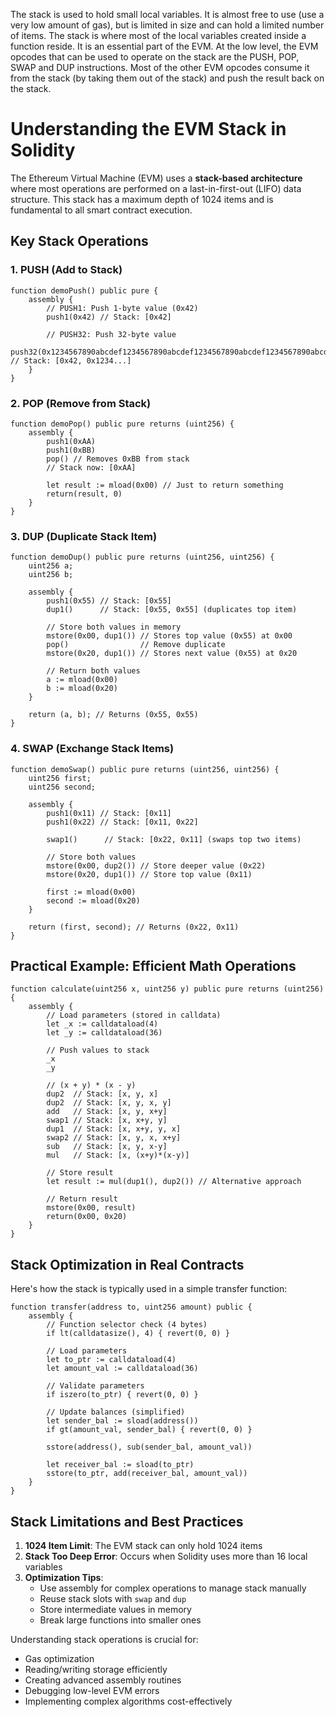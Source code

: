 The stack is used to hold small local variables. It is almost free to use (use a very low amount of gas), but is limited in size and can hold a limited number of items.
The stack is where most of the local variables created inside a function reside. It is an essential part of the EVM.
At the low level, the EVM opcodes that can be used to operate on the stack are the PUSH, POP, SWAP and DUP instructions. Most of the other EVM opcodes consume it from the stack (by taking them out of the stack) and push the result back on the stack.

# Understanding the EVM Stack in Solidity

The Ethereum Virtual Machine (EVM) uses a **stack-based architecture** where most operations are performed on a last-in-first-out (LIFO) data structure. This stack has a maximum depth of 1024 items and is fundamental to all smart contract execution.

## Key Stack Operations

### 1. PUSH (Add to Stack)
```solidity
function demoPush() public pure {
    assembly {
        // PUSH1: Push 1-byte value (0x42)
        push1(0x42) // Stack: [0x42]
        
        // PUSH32: Push 32-byte value
        push32(0x1234567890abcdef1234567890abcdef1234567890abcdef1234567890abcdef) // Stack: [0x42, 0x1234...]
    }
}
```

### 2. POP (Remove from Stack)
```solidity
function demoPop() public pure returns (uint256) {
    assembly {
        push1(0xAA)
        push1(0xBB)
        pop() // Removes 0xBB from stack
        // Stack now: [0xAA]
        
        let result := mload(0x00) // Just to return something
        return(result, 0)
    }
}
```

### 3. DUP (Duplicate Stack Item)
```solidity
function demoDup() public pure returns (uint256, uint256) {
    uint256 a;
    uint256 b;
    
    assembly {
        push1(0x55) // Stack: [0x55]
        dup1()      // Stack: [0x55, 0x55] (duplicates top item)
        
        // Store both values in memory
        mstore(0x00, dup1()) // Stores top value (0x55) at 0x00
        pop()                // Remove duplicate
        mstore(0x20, dup1()) // Stores next value (0x55) at 0x20
        
        // Return both values
        a := mload(0x00)
        b := mload(0x20)
    }
    
    return (a, b); // Returns (0x55, 0x55)
}
```

### 4. SWAP (Exchange Stack Items)
```solidity
function demoSwap() public pure returns (uint256, uint256) {
    uint256 first;
    uint256 second;
    
    assembly {
        push1(0x11) // Stack: [0x11]
        push1(0x22) // Stack: [0x11, 0x22]
        
        swap1()      // Stack: [0x22, 0x11] (swaps top two items)
        
        // Store both values
        mstore(0x00, dup2()) // Store deeper value (0x22)
        mstore(0x20, dup1()) // Store top value (0x11)
        
        first := mload(0x00)
        second := mload(0x20)
    }
    
    return (first, second); // Returns (0x22, 0x11)
}
```

## Practical Example: Efficient Math Operations
```solidity
function calculate(uint256 x, uint256 y) public pure returns (uint256) {
    assembly {
        // Load parameters (stored in calldata)
        let _x := calldataload(4)
        let _y := calldataload(36)
        
        // Push values to stack
        _x
        _y
        
        // (x + y) * (x - y)
        dup2  // Stack: [x, y, x]
        dup2  // Stack: [x, y, x, y]
        add   // Stack: [x, y, x+y]
        swap1 // Stack: [x, x+y, y]
        dup1  // Stack: [x, x+y, y, x]
        swap2 // Stack: [x, y, x, x+y]
        sub   // Stack: [x, y, x-y]
        mul   // Stack: [x, (x+y)*(x-y)]
        
        // Store result
        let result := mul(dup1(), dup2()) // Alternative approach
        
        // Return result
        mstore(0x00, result)
        return(0x00, 0x20)
    }
}
```

## Stack Optimization in Real Contracts

Here's how the stack is typically used in a simple transfer function:

```solidity
function transfer(address to, uint256 amount) public {
    assembly {
        // Function selector check (4 bytes)
        if lt(calldatasize(), 4) { revert(0, 0) }
        
        // Load parameters
        let to_ptr := calldataload(4)
        let amount_val := calldataload(36)
        
        // Validate parameters
        if iszero(to_ptr) { revert(0, 0) }
        
        // Update balances (simplified)
        let sender_bal := sload(address())
        if gt(amount_val, sender_bal) { revert(0, 0) }
        
        sstore(address(), sub(sender_bal, amount_val))
        
        let receiver_bal := sload(to_ptr)
        sstore(to_ptr, add(receiver_bal, amount_val))
    }
}
```

## Stack Limitations and Best Practices

1. **1024 Item Limit**: The EVM stack can only hold 1024 items
2. **Stack Too Deep Error**: Occurs when Solidity uses more than 16 local variables
3. **Optimization Tips**:
   - Use assembly for complex operations to manage stack manually
   - Reuse stack slots with `swap` and `dup`
   - Store intermediate values in memory
   - Break large functions into smaller ones

Understanding stack operations is crucial for:
- Gas optimization
- Reading/writing storage efficiently
- Creating advanced assembly routines
- Debugging low-level EVM errors
- Implementing complex algorithms cost-effectively
